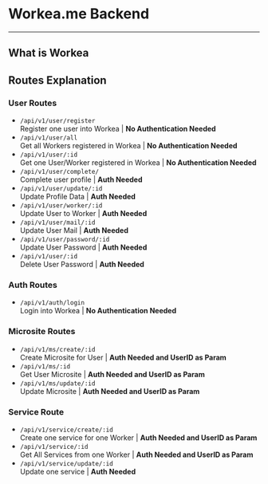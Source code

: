 # Workea.me Backend

---

## What is Workea

## Routes Explanation

### User Routes

- `/api/v1/user/register`\
  Register one user into Workea | **No Authentication Needed**
- `/api/v1/user/all`\
  Get all Workers registered in Workea | **No Authentication Needed**
- `/api/v1/user/:id`\
  Get one User/Worker registered in Workea | **No Authentication Needed**
- `/api/v1/user/complete/`\
  Complete user profile | **Auth Needed**
- `/api/v1/user/update/:id`\
  Update Profile Data | **Auth Needed**
- `/api/v1/user/worker/:id`\
  Update User to Worker | **Auth Needed**
- `/api/v1/user/mail/:id`\
  Update User Mail | **Auth Needed**
- `/api/v1/user/password/:id`\
  Update User Password | **Auth Needed**
- `/api/v1/user/:id`\
  Delete User Password | **Auth Needed**

### Auth Routes

- `/api/v1/auth/login`\
  Login into Workea | **No Authentication Needed**

### Microsite Routes

- `/api/v1/ms/create/:id`\
  Create Microsite for User | **Auth Needed and UserID as Param**
- `/api/v1/ms/:id`\
  Get User Microsite | **Auth Needed and UserID as Param**
- `/api/v1/ms/update/:id`\
  Update Microsite | **Auth Needed and UserID as Param**

### Service Route

- `/api/v1/service/create/:id`\
  Create one service for one Worker | **Auth Needed and UserID as Param**
- `/api/v1/service/:id`\
  Get All Services from one Worker | **Auth Needed and UserID as Param**
- `/api/v1/service/update/:id`\
  Update one service | **Auth Needed**

